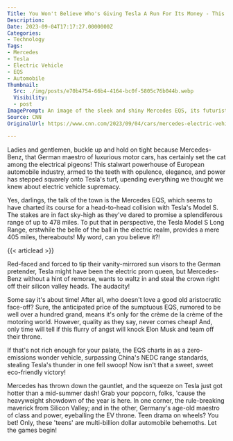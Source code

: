 ```yaml
---
Title: You Won't Believe Who's Giving Tesla A Run For Its Money - This German Giant Is Shaking Things Up!
Description: 
Date: 2023-09-04T17:17:27.0000000Z
Categories:
- Technology
Tags:
- Mercedes
- Tesla
- Electric Vehicle
- EQS
- Automobile
Thumbnail:
  Src: ./img/posts/e70b4754-66b4-4164-bc0f-5805c76b044b.webp
  Visibility:
  - post
ImagePrompt: An image of the sleek and shiny Mercedes EQS, its futuristic yet elegant design evident under a brilliant spotlight, a look of sheer audacity as though it's ready to take on its rival powerhouse, Tesla.
Source: CNN
OriginalUrl: https://www.cnn.com/2023/09/04/cars/mercedes-electric-vehicle-tesla-range-intl-hnk/index.html

---
```

Ladies and gentlemen, buckle up and hold on tight because Mercedes-Benz, that German maestro of luxurious motor cars, has certainly set the cat among the electrical pigeons! This stalwart powerhouse of European automobile industry, armed to the teeth with opulence, elegance, and power has stepped squarely onto Tesla's turf, upending everything we thought we knew about electric vehicle supremacy.

Yes, darlings, the talk of the town is the Mercedes EQS, which seems to have charted its course for a head-to-head collision with Tesla's Model S. The stakes are in fact sky-high as they've dared to promise a splendiferous range of up to 478 miles. To put that in perspective, the Tesla Model S Long Range, erstwhile the belle of the ball in the electric realm, provides a mere 405 miles, thereabouts! My word, can you believe it?!

{{< articlead >}}

Red-faced and forced to tip their vanity-mirrored sun visors to the German pretender, Tesla might have been the electric prom queen, but Mercedes-Benz without a hint of remorse, wants to waltz in and steal the crown right off their silicon valley heads. The audacity!

Some say it's about time! After all, who doesn't love a good old aristocratic face-off? Sure, the anticipated price of the sumptuous EQS, rumored to be well over a hundred grand, means it's only for the crème de la crème of the motoring world. However, quality as they say, never comes cheap! And, only time will tell if this flurry of angst will knock Elon Musk and team off their throne.

If that's not rich enough for your palate, the EQS charts in as a zero-emissions wonder vehicle, surpassing China's NEDC range standards, stealing Tesla's thunder in one fell swoop! Now isn't that a sweet, sweet eco-friendly victory!

Mercedes has thrown down the gauntlet, and the squeeze on Tesla just got hotter than a mid-summer dash! Grab your popcorn, folks, 'cause the heavyweight showdown of the year is here. In one corner, the rule-breaking maverick from Silicon Valley; and in the other, Germany's age-old maestro of class and power, eyeballing the EV throne. Teen drama on wheels? You bet! Only, these 'teens' are multi-billion dollar automobile behemoths. Let the games begin!